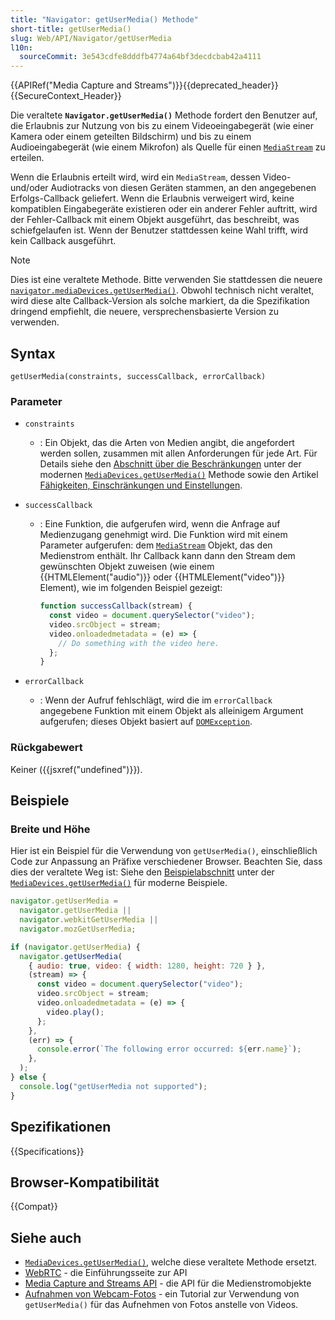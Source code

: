 ```yaml
---
title: "Navigator: getUserMedia() Methode"
short-title: getUserMedia()
slug: Web/API/Navigator/getUserMedia
l10n:
  sourceCommit: 3e543cdfe8dddfb4774a64bf3decdcbab42a4111
---
```


{{APIRef("Media Capture and Streams")}}{{deprecated_header}}{{SecureContext_Header}}

Die veraltete **`Navigator.getUserMedia()`** Methode fordert den Benutzer auf, die Erlaubnis zur Nutzung von bis zu einem Videoeingabegerät (wie einer Kamera oder einem geteilten Bildschirm) und bis zu einem Audioeingabegerät (wie einem Mikrofon) als Quelle für einen [`MediaStream`](/de/docs/Web/API/MediaStream) zu erteilen.

Wenn die Erlaubnis erteilt wird, wird ein `MediaStream`, dessen Video- und/oder Audiotracks von diesen Geräten stammen, an den angegebenen Erfolgs-Callback geliefert. Wenn die Erlaubnis verweigert wird, keine kompatiblen Eingabegeräte existieren oder ein anderer Fehler auftritt, wird der Fehler-Callback mit einem Objekt ausgeführt, das beschreibt, was schiefgelaufen ist. Wenn der Benutzer stattdessen keine Wahl trifft, wird kein Callback ausgeführt.

> [!NOTE]
> Dies ist eine veraltete Methode.
> Bitte verwenden Sie stattdessen die neuere [`navigator.mediaDevices.getUserMedia()`](/de/docs/Web/API/MediaDevices/getUserMedia).
> Obwohl technisch nicht veraltet, wird diese alte Callback-Version als solche markiert, da die Spezifikation dringend empfiehlt, die neuere, versprechensbasierte Version zu verwenden.

## Syntax

```js-nolint
getUserMedia(constraints, successCallback, errorCallback)
```

### Parameter

- `constraints`
  - : Ein Objekt, das die Arten von Medien angibt, die angefordert werden sollen, zusammen mit allen Anforderungen für jede Art. Für Details siehe den [Abschnitt über die Beschränkungen](/de/docs/Web/API/MediaDevices/getUserMedia#parameters) unter der modernen [`MediaDevices.getUserMedia()`](/de/docs/Web/API/MediaDevices/getUserMedia) Methode sowie den Artikel [Fähigkeiten, Einschränkungen und Einstellungen](/de/docs/Web/API/Media_Capture_and_Streams_API/Constraints).
- `successCallback`

  - : Eine Funktion, die aufgerufen wird, wenn die Anfrage auf Medienzugang genehmigt wird. Die Funktion wird mit einem Parameter aufgerufen: dem [`MediaStream`](/de/docs/Web/API/MediaStream) Objekt, das den Medienstrom enthält. Ihr Callback kann dann den Stream dem gewünschten Objekt zuweisen (wie einem {{HTMLElement("audio")}} oder {{HTMLElement("video")}} Element), wie im folgenden Beispiel gezeigt:

    ```js
    function successCallback(stream) {
      const video = document.querySelector("video");
      video.srcObject = stream;
      video.onloadedmetadata = (e) => {
        // Do something with the video here.
      };
    }
    ```

- `errorCallback`
  - : Wenn der Aufruf fehlschlägt, wird die im `errorCallback` angegebene Funktion mit einem Objekt als alleinigem Argument aufgerufen; dieses Objekt basiert auf [`DOMException`](/de/docs/Web/API/DOMException).

### Rückgabewert

Keiner ({{jsxref("undefined")}}).

## Beispiele

### Breite und Höhe

Hier ist ein Beispiel für die Verwendung von `getUserMedia()`, einschließlich Code zur Anpassung an Präfixe verschiedener Browser. Beachten Sie, dass dies der veraltete Weg ist: Siehe den [Beispielabschnitt](/de/docs/Web/API/MediaDevices/getUserMedia#frame_rate)
unter der [`MediaDevices.getUserMedia()`](/de/docs/Web/API/MediaDevices/getUserMedia) für moderne Beispiele.

```js
navigator.getUserMedia =
  navigator.getUserMedia ||
  navigator.webkitGetUserMedia ||
  navigator.mozGetUserMedia;

if (navigator.getUserMedia) {
  navigator.getUserMedia(
    { audio: true, video: { width: 1280, height: 720 } },
    (stream) => {
      const video = document.querySelector("video");
      video.srcObject = stream;
      video.onloadedmetadata = (e) => {
        video.play();
      };
    },
    (err) => {
      console.error(`The following error occurred: ${err.name}`);
    },
  );
} else {
  console.log("getUserMedia not supported");
}
```

## Spezifikationen

{{Specifications}}

## Browser-Kompatibilität

{{Compat}}

## Siehe auch

- [`MediaDevices.getUserMedia()`](/de/docs/Web/API/MediaDevices/getUserMedia), welche diese veraltete Methode ersetzt.
- [WebRTC](/de/docs/Web/API/WebRTC_API) - die Einführungsseite zur API
- [Media Capture and Streams API](/de/docs/Web/API/Media_Capture_and_Streams_API) - die API für die
  Medienstromobjekte
- [Aufnahmen von Webcam-Fotos](/de/docs/Web/API/Media_Capture_and_Streams_API/Taking_still_photos) - ein
  Tutorial zur Verwendung von `getUserMedia()` für das Aufnehmen von Fotos anstelle von Videos.
